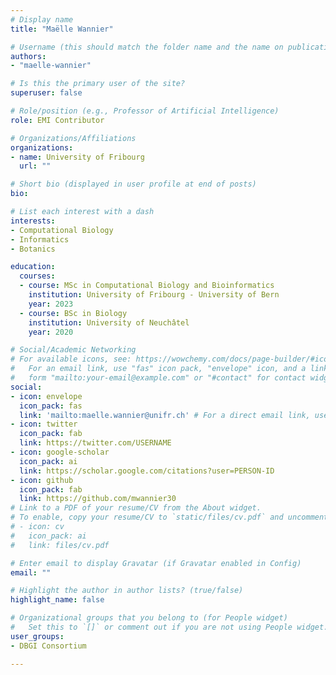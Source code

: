 ```yaml
---
# Display name
title: "Maëlle Wannier"

# Username (this should match the folder name and the name on publications)
authors:
- "maelle-wannier"

# Is this the primary user of the site?
superuser: false

# Role/position (e.g., Professor of Artificial Intelligence)
role: EMI Contributor

# Organizations/Affiliations
organizations:
- name: University of Fribourg
  url: ""

# Short bio (displayed in user profile at end of posts)
bio: 

# List each interest with a dash
interests:
- Computational Biology
- Informatics
- Botanics

education:
  courses:
  - course: MSc in Computational Biology and Bioinformatics
    institution: University of Fribourg - University of Bern
    year: 2023
  - course: BSc in Biology
    institution: University of Neuchâtel
    year: 2020

# Social/Academic Networking
# For available icons, see: https://wowchemy.com/docs/page-builder/#icons
#   For an email link, use "fas" icon pack, "envelope" icon, and a link in the
#   form "mailto:your-email@example.com" or "#contact" for contact widget.
social:
- icon: envelope
  icon_pack: fas
  link: 'mailto:maelle.wannier@unifr.ch' # For a direct email link, use "mailto:test@example.org".
- icon: twitter
  icon_pack: fab
  link: https://twitter.com/USERNAME
- icon: google-scholar
  icon_pack: ai
  link: https://scholar.google.com/citations?user=PERSON-ID
- icon: github
  icon_pack: fab
  link: https://github.com/mwannier30
# Link to a PDF of your resume/CV from the About widget.
# To enable, copy your resume/CV to `static/files/cv.pdf` and uncomment the lines below.
# - icon: cv
#   icon_pack: ai
#   link: files/cv.pdf

# Enter email to display Gravatar (if Gravatar enabled in Config)
email: ""

# Highlight the author in author lists? (true/false)
highlight_name: false

# Organizational groups that you belong to (for People widget)
#   Set this to `[]` or comment out if you are not using People widget.
user_groups:
- DBGI Consortium

---
```

